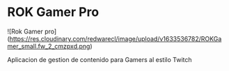 # ROK Gamer Pro


![Rok Gamer pro] (https://res.cloudinary.com/redwarecl/image/upload/v1633536782/ROKGamer_small.fw_2_cmzpxd.png)

Aplicacion de gestion de contenido para Gamers al estilo Twitch
